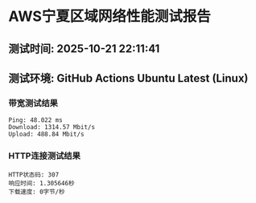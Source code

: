# AWS宁夏区域网络性能测试报告
## 测试时间: 2025-10-21 22:11:41
## 测试环境: GitHub Actions Ubuntu Latest (Linux)

### 带宽测试结果
```
Ping: 48.022 ms
Download: 1314.57 Mbit/s
Upload: 488.84 Mbit/s
```

### HTTP连接测试结果
```
HTTP状态码: 307
响应时间: 1.305646秒
下载速度: 0字节/秒
```

